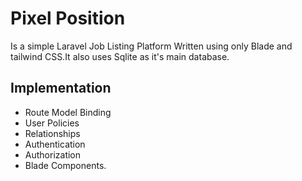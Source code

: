 # Pixel Position

Is a simple Laravel Job Listing Platform Written using only Blade and tailwind CSS.It also uses Sqlite as it's main database.

## Implementation

-   Route Model Binding
-   User Policies
-   Relationships
-   Authentication
-   Authorization
-   Blade Components.
